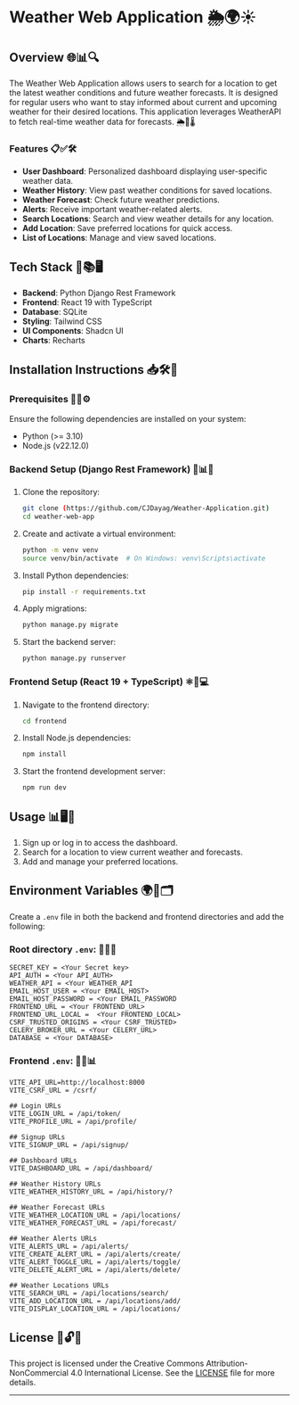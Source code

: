 # Weather Web Application 🌦️🌍☀️

## Overview 🌐📊🔍

The Weather Web Application allows users to search for a location to get the latest weather conditions and future weather forecasts. It is designed for regular users who want to stay informed about current and upcoming weather for their desired locations. This application leverages WeatherAPI to fetch real-time weather data for forecasts. 🌦️📅🌡️

### Features 📋✅🛠️

- **User Dashboard**: Personalized dashboard displaying user-specific weather data.
- **Weather History**: View past weather conditions for saved locations.
- **Weather Forecast**: Check future weather predictions.
- **Alerts**: Receive important weather-related alerts.
- **Search Locations**: Search and view weather details for any location.
- **Add Location**: Save preferred locations for quick access.
- **List of Locations**: Manage and view saved locations.

## Tech Stack 🧰📚🖥️

- **Backend**: Python Django Rest Framework
- **Frontend**: React 19 with TypeScript
- **Database**: SQLite
- **Styling**: Tailwind CSS
- **UI Components**: Shadcn UI
- **Charts**: Recharts

## Installation Instructions 📥🛠️🚀

### Prerequisites 📌🔎⚙️

Ensure the following dependencies are installed on your system:

- Python (>= 3.10)
- Node.js (v22.12.0)

### Backend Setup (Django Rest Framework) 🐍📊🔧

1. Clone the repository:

   ```bash
   git clone (https://github.com/CJDayag/Weather-Application.git)
   cd weather-web-app
   ```

2. Create and activate a virtual environment:

   ```bash
   python -m venv venv
   source venv/bin/activate  # On Windows: venv\Scripts\activate
   ```

3. Install Python dependencies:

   ```bash
   pip install -r requirements.txt
   ```

4. Apply migrations:

   ```bash
   python manage.py migrate
   ```

5. Start the backend server:

   ```bash
   python manage.py runserver
   ```

### Frontend Setup (React 19 + TypeScript) ⚛️📘💻

1. Navigate to the frontend directory:

   ```bash
   cd frontend
   ```

2. Install Node.js dependencies:

   ```bash
   npm install
   ```

3. Start the frontend development server:

   ```bash
   npm run dev
   ```

## Usage 📊🖥️🔑

1. Sign up or log in to access the dashboard.
2. Search for a location to view current weather and forecasts.
3. Add and manage your preferred locations.

## Environment Variables 🌍🔐🗂️

Create a `.env` file in both the backend and frontend directories and add the following:

### Root directory `.env`: 📂📝🔑

```
SECRET_KEY = <Your Secret key>
API_AUTH = <Your API_AUTH>
WEATHER_API = <Your WEATHER_API
EMAIL_HOST_USER = <Your EMAIL_HOST>
EMAIL_HOST_PASSWORD = <Your EMAIL_PASSWORD
FRONTEND_URL = <Your FRONTEND_URL>
FRONTEND_URL_LOCAL =  <Your FRONTEND_LOCAL>
CSRF_TRUSTED_ORIGINS = <Your CSRF_TRUSTED>
CELERY_BROKER_URL = <Your CELERY_URL>
DATABASE = <Your DATABASE>
```

### Frontend `.env`: 📁🔧📊

```
VITE_API_URL=http://localhost:8000
VITE_CSRF_URL = /csrf/

## Login URLs
VITE_LOGIN_URL = /api/token/
VITE_PROFILE_URL = /api/profile/

## Signup URLs
VITE_SIGNUP_URL = /api/signup/

## Dashboard URLs
VITE_DASHBOARD_URL = /api/dashboard/

## Weather History URLs
VITE_WEATHER_HISTORY_URL = /api/history/?

## Weather Forecast URLs
VITE_WEATHER_LOCATION_URL = /api/locations/
VITE_WEATHER_FORECAST_URL = /api/forecast/

## Weather Alerts URLs
VITE_ALERTS_URL = /api/alerts/
VITE_CREATE_ALERT_URL = /api/alerts/create/
VITE_ALERT_TOGGLE_URL = /api/alerts/toggle/
VITE_DELETE_ALERT_URL = /api/alerts/delete/

## Weather Locations URLs
VITE_SEARCH_URL = /api/locations/search/
VITE_ADD_LOCATION_URL = /api/locations/add/
VITE_DISPLAY_LOCATION_URL = /api/locations/
```

## License 📄🔓✅

This project is licensed under the Creative Commons Attribution-NonCommercial 4.0 International License. See the [LICENSE](LICENSE) file for more details.

---


